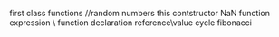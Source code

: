 first class functions //random numbers 
this contstructor
NaN
function expression \ function declaration
reference\value cycle
fibonacci